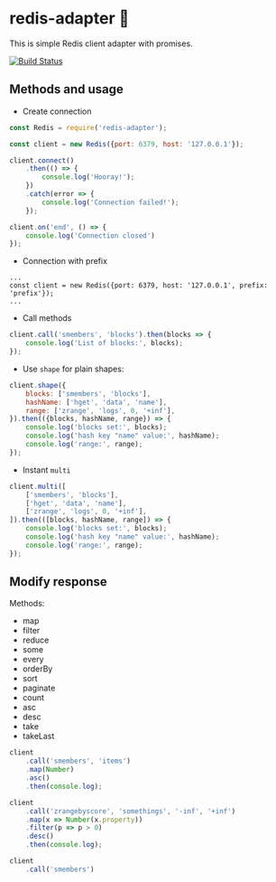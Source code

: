 # redis-adapter 🔌 

This is simple Redis client adapter with promises. 

[![Build Status](https://travis-ci.org/zefirka/redis-adapter.svg?branch=master)](https://travis-ci.org/zefirka/redis-adapter) 

## Methods and usage

 - Create connection
```js 
const Redis = require('redis-adapter');

const client = new Redis({port: 6379, host: '127.0.0.1'});

client.connect()
    .then(() => {
        console.log('Hooray!');
    })
    .catch(error => {
        console.log('Connection failed!');
    });

client.on('end', () => {
    console.log('Connection closed')
});
```
 - Connection with prefix
```
...
const client = new Redis({port: 6379, host: '127.0.0.1', prefix: 'prefix'});
...
```
 - Call methods
```js
client.call('smembers', 'blocks').then(blocks => {
    console.log('List of blocks:', blocks);
});
```

 - Use `shape` for plain shapes:

```js
client.shape({
    blocks: ['smembers', 'blocks'],
    hashName: ['hget', 'data', 'name'],
    range: ['zrange', 'logs', 0, '+inf'],
}).then(({blocks, hashName, range}) => {
    console.log('blocks set:', blocks);
    console.log('hash key "name" value:', hashName);
    console.log('range:', range);
});
```

 - Instant `multi`

```js
client.multi([
    ['smembers', 'blocks'],
    ['hget', 'data', 'name'],
    ['zrange', 'logs', 0, '+inf'],
]).then(([blocks, hashName, range]) => {
    console.log('blocks set:', blocks);
    console.log('hash key "name" value:', hashName);
    console.log('range:', range);
});
```


## Modify response

Methods:
 - map
 - filter
 - reduce
 - some
 - every
 - orderBy
 - sort 
 - paginate
 - count
 - asc
 - desc
 - take
 - takeLast

```js
client
    .call('smembers', 'items')
    .map(Number)
    .asc()
    .then(console.log);

client
    .call('zrangebyscore', 'somethings', '-inf', '+inf')
    .map(x => Number(x.property))
    .filter(p => p > 0)
    .desc()
    .then(console.log);

client
    .call('smembers')
```

